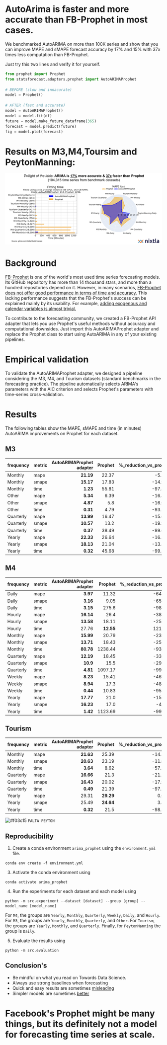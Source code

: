 # AutoArima is faster and more accurate than FB-Prophet in most cases.

We benchmarked AutoARIMA on more than 100K series and show that you can improve MAPE and sMAPE forecast accuracy by 17% and 15% with 37x times less computation than FB-Prophet. 

Just try this two lines and verify it for yourself.

```python
from prophet import Prophet
from statsforecast.adapters.prophet import AutoARIMAProphet

# BEFORE (slow and innacurate)
model = Prophet()

# AFTER (fast and accurate)
model = AutoARIMAProphet()
model = model.fit(df)
future = model.make_future_dataframe(365)
forecast = model.predict(future)
fig = model.plot(forecast)
```
# Results on M3,M4,Toursim and PeytonManning: 

![comparison](./comparison.png)



# Background

[FB-Prophet](https://github.com/facebook/prophet) is one of the world's most used time series forecasting models. Its GitHub repository has more than 14 thousand stars, and more than a hundred repositories depend on it. However, in many scenarios, [FB-Prophet does not offer good performance in terms of time and accuracy.](https://analyticsindiamag.com/why-are-people-bashing-facebook-prophet/) This lacking performance suggests that the FB-Prophet's success can be explained mainly by its usability. For example, [adding exogenous and calendar variables is almost trivial.](https://facebook.github.io/prophet/docs/seasonality,_holiday_effects,_and_regressors.html)

To contribute to the forecasting community, we created a FB-Prophet API adapter that lets you use Prophet's useful methods without accuracy and computational downsides. Just import this AutoARIMAProphet adapter and replace the Prophet class to start using AutoARIMA in any of your existing pipelines.

# Empirical validation

To validate the AutoARIMAProphet adapter, we designed a pipeline considering the M3, M4, and Tourism datasets (standard benchmarks in the forecasting practice). The pipeline automatically selects ARIMA's parameters with the AIC criterion and selects Prophet's parameters with time-series cross-validation.

# Results 

The following tables show the MAPE, sMAPE and time (in minutes) AutoARIMA improvements on Prophet for each dataset.

## M3

| frequency   | metric   | AutoARIMAProphet adapter|   Prophet | %_reduction_vs_prophet   |
|:------------|:---------|------------------------:|----------:|-------------------------:|
| Monthly     | mape     | **21.19**               |     22.37 | -5.27%                   |
| Monthly     | smape    | **15.17**               |     17.83 | -14.92%                  |
| Monthly     | time     | **1.23**                |     55.81 | -97.80%                  |
| Other       | mape     | **5.34**                |      6.39 | -16.43%                  |
| Other       | smape    | **4.87**                |      5.8  | -16.03%                  |
| Other       | time     | **0.31**                |      4.79 | -93.53%                  |
| Quarterly   | mape     | **13.99**               |     16.47 | -15.06%                  |
| Quarterly   | smape    | **10.57**               |     13.2  | -19.92%                  |
| Quarterly   | time     | **0.37**                |     38.49 | -99.04%                  |
| Yearly      | mape     | **22.33**               |     26.64 | -16.18%                  |
| Yearly      | smape    | **18.13**               |     21.04 | -13.83%                  |
| Yearly      | time     | **0.32**                |     45.68 | -99.30%                  |

## M4

| frequency   | metric   | AutoARIMAProphet adapter|   Prophet | %_reduction_vs_prophet   |
|:------------|:---------|------------------------:|----------:|-------------------------:|
| Daily       | mape     | **3.97**                | 11.32     | -64.93%                  |
| Daily       | smape    | **3.16**                | 9.05      | -65.08%                  |
| Daily       | time     | **3.15**                | 275.6     | -98.86%                  |
| Hourly      | mape     | **16.14**               | 26.4      | -38.86%                  |
| Hourly      | smape    | **13.58**               | 18.11     | -25.01%                  |
| Hourly      | time     | 27.76                   | **12.55** | 121.20%                  |
| Monthly     | mape     | **15.99**               | 20.79     | -23.09%                  |
| Monthly     | smape    | **13.71**               | 18.43     | -25.61%                  |
| Monthly     | time     | **80.78**               | 1238.44   | -93.48%                  |
| Quarterly   | mape     | **12.19**               | 18.45     | -33.93%                  |
| Quarterly   | smape    | **10.9**                | 15.5      | -29.68%                  |
| Quarterly   | time     | **4.81**                | 1097.17   | -99.56%                  |
| Weekly      | mape     | **8.23**                | 15.41     | -46.59%                  |
| Weekly      | smape    | **8.94**                | 17.3      | -48.32%                  |
| Weekly      | time     | **0.44**                | 10.83     | -95.94%                  |
| Yearly      | mape     | **17.77**               | 21.0      | -15.38%                  |
| Yearly      | smape    | **16.23**               | 17.0      | -4.53%                   |
| Yearly      | time     | **1.42**                | 1123.69   | -99.87%                  |


## Tourism

| frequency   | metric   | AutoARIMAProphet adapter|   Prophet | %_reduction_vs_prophet   |
|:------------|:---------|------------------------:|----------:|-------------------------:|
| Monthly     | mape     | **21.63**               | 25.39     | -14.81%                  |
| Monthly     | smape    | **20.63**               | 23.19     | -11.04%                  |
| Monthly     | time     | **3.64**                | 8.62      | -57.77%                  |
| Quarterly   | mape     | **16.66**               | 21.3      | -21.78%                  |
| Quarterly   | smape    | **16.43**               | 20.02     | -17.93%                  |
| Quarterly   | time     | **0.49**                | 21.39     | -97.71%                  |
| Yearly      | mape     | 29.31                   | **29.29** | 0.07%                    |
| Yearly      | smape    | 25.49                   | **24.64** | 3.45%                    |
| Yearly      | time     | **0.32**                | 21.5      | -98.51%                  |


![#f03c15](https://via.placeholder.com/15/f03c15/000000?text=+) `FALTA PEYTON`


## Reproducibility


1. Create a conda environment `arima_prophet` using the `environment.yml` file.
  ```shell
  conda env create -f environment.yml
  ```

3. Activate the conda environment using 
  ```shell
  conda activate arima_prophet
  ```

4. Run the experiments for each dataset and each model using 
  ```shell
  python -m src.experiment --dataset [dataset] --group [group] --model_name [model_name]
  ```
For `M4`, the groups are `Yearly`, `Monthly`, `Quarterly`, `Weekly`, `Daily`, and `Hourly`. For `M3`, the groups are `Yearly`, `Monthly`, `Quarterly`, and `Other`. For `Tourism`, the groups are `Yearly`, `Monthly`, and `Quarterly`. Finally, for `PeytonManning` the group is `Daily`.

5. Evaluate the results using
  ```shell
  python -m src.evaluation
  ```

## Conclusion's
* Be mindful on what you read on Towards Data Science.
* Always use strong baselines when forecasting
* Quick and easy results are sometimes [misleading](https://en.wikipedia.org/wiki/Streetlight_effect)
* Simpler models are sometimes [better](https://en.wikipedia.org/wiki/Occam%27s_razor)

# Facebook's Prophet might be many things, but its definitely not a model for forecasting time series at scale.
